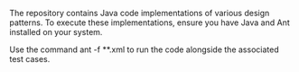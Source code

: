The repository contains Java code implementations of various design patterns. To execute these implementations, ensure you have Java and Ant installed on your system.

Use the command ant -f **.xml to run the code alongside the associated test cases.
